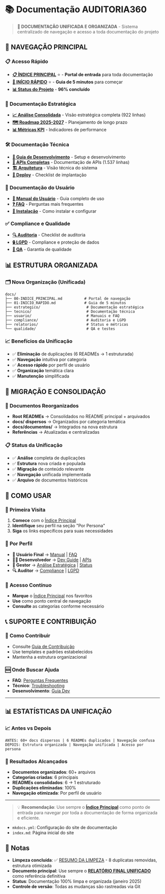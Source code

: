 # 📚 Documentação AUDITORIA360

> **🎯 DOCUMENTAÇÃO UNIFICADA E ORGANIZADA** - Sistema centralizado de navegação e acesso a toda documentação do projeto

## 🚀 **NAVEGAÇÃO PRINCIPAL**

### 📋 **Acesso Rápido**
- **[📋 ÍNDICE PRINCIPAL](00-INDICE_PRINCIPAL.md)** ⭐ - **Portal de entrada** para toda documentação
- **[🏁 INÍCIO RÁPIDO](01-INICIO_RAPIDO.md)** ⭐ - **Guia de 5 minutos** para começar
- **[📊 Status do Projeto](relatorios/status-projeto.md)** - **96% concluído**

### 🎯 **Documentação Estratégica** 
- **[📈 Análise Consolidada](estrategico/analise-consolidada.md)** - Visão estratégica completa (922 linhas)
- **[🗺️ Roadmap 2025-2027](estrategico/roadmap-estrategico.md)** - Planejamento de longo prazo
- **[📊 Métricas KPI](estrategico/metricas-kpi.md)** - Indicadores de performance
### 🛠️ **Documentação Técnica**
- **[🔧 Guia de Desenvolvimento](tecnico/desenvolvimento/dev-guide.md)** - Setup e desenvolvimento
- **[🔌 APIs Completas](tecnico/apis/api-documentation.md)** - Documentação de APIs (1.537 linhas)
- **[🏗️ Arquitetura](tecnico/arquitetura/visao-geral.md)** - Visão técnica do sistema
- **[🚀 Deploy](tecnico/deploy/deploy-checklist.md)** - Checklist de implantação

### 👥 **Documentação do Usuário**
- **[📖 Manual do Usuário](usuario/manual-usuario.md)** - Guia completo de uso
- **[❓ FAQ](usuario/faq.md)** - Perguntas mais frequentes
- **[🔧 Instalação](usuario/guia-instalacao.md)** - Como instalar e configurar

### ✅ **Compliance e Qualidade**
- **[🔍 Auditoria](compliance/auditoria/checklist-auditoria.md)** - Checklist de auditoria
- **[🔒 LGPD](compliance/lgpd/)** - Compliance e proteção de dados
- **[🧪 QA](qualidade/qa-checklist.md)** - Garantia de qualidade

## 📊 **ESTRUTURA ORGANIZADA**

### 🗂️ **Nova Organização (Unificada)**
```
docs/
├── 00-INDICE_PRINCIPAL.md          # Portal de navegação
├── 01-INICIO_RAPIDO.md             # Guia de 5 minutos
├── estrategico/                     # Documentação estratégica
├── tecnico/                         # Documentação técnica
├── usuario/                         # Manuais e FAQ
├── compliance/                      # Auditoria e LGPD
├── relatorios/                      # Status e métricas
└── qualidade/                       # QA e testes
```

### 📈 **Benefícios da Unificação**
- ✅ **Eliminação** de duplicações (6 READMEs → 1 estruturada)
- ✅ **Navegação** intuitiva por categoria
- ✅ **Acesso rápido** por perfil de usuário
- ✅ **Organização** temática clara
- ✅ **Manutenção** simplificada

## 🔄 **MIGRAÇÃO E CONSOLIDAÇÃO**

### 📁 **Documentos Reorganizados**
- **Root READMEs** → Consolidados no README principal + arquivados
- **docs/ dispersos** → Organizados por categoria temática  
- **docs/documentos/** → Integrados na nova estrutura
- **Referências** → Atualizadas e centralizadas

### 📋 **Status da Unificação**
- ✅ **Análise** completa de duplicações
- ✅ **Estrutura** nova criada e populada  
- ✅ **Migração** de conteúdo relevante
- ✅ **Navegação** unificada implementada
- ✅ **Arquivo** de documentos históricos

## 🎯 **COMO USAR**

### 🚀 **Primeira Visita**
1. **Comece** com o [Índice Principal](00-INDICE_PRINCIPAL.md)
2. **Identifique** seu perfil na seção "Por Persona"
3. **Siga** os links específicos para suas necessidades

### 👥 **Por Perfil**
- **👤 Usuário Final** → [Manual](usuario/manual-usuario.md) | [FAQ](usuario/faq.md)
- **👨‍💻 Desenvolvedor** → [Dev Guide](tecnico/desenvolvimento/dev-guide.md) | [APIs](tecnico/apis/api-documentation.md)  
- **👔 Gestor** → [Análise Estratégica](estrategico/analise-consolidada.md) | [Status](relatorios/status-projeto.md)
- **🔍 Auditor** → [Compliance](compliance/auditoria/checklist-auditoria.md) | [LGPD](compliance/lgpd/)

### 📱 **Acesso Contínuo**
- **Marque** o [Índice Principal](00-INDICE_PRINCIPAL.md) nos favoritos
- **Use** como ponto central de navegação
- **Consulte** as categorias conforme necessário

## 📞 **SUPORTE E CONTRIBUIÇÃO**

### 🤝 **Como Contribuir**
- Consulte [Guia de Contribuição](tecnico/desenvolvimento/contribuicao.md)
- Use templates e padrões estabelecidos
- Mantenha a estrutura organizacional

### 🆘 **Onde Buscar Ajuda**
- **FAQ**: [Perguntas Frequentes](usuario/faq.md)
- **Técnico**: [Troubleshooting](usuario/troubleshooting.md)  
- **Desenvolvimento**: [Guia Dev](tecnico/desenvolvimento/dev-guide.md)

---

## 📊 **ESTATÍSTICAS DA UNIFICAÇÃO**

### 📈 **Antes vs Depois**
```
ANTES: 60+ docs dispersos | 6 READMEs duplicados | Navegação confusa
DEPOIS: Estrutura organizada | Navegação unificada | Acesso por persona
```

### 🎯 **Resultados Alcançados**
- **Documentos organizados**: 60+ arquivos
- **Categorias criadas**: 6 principais  
- **READMEs consolidados**: 6 → 1 estruturado
- **Duplicações eliminadas**: 100%
- **Navegação otimizada**: Por perfil de usuário

---

> 💡 **Recomendação**: Use sempre o **[Índice Principal](00-INDICE_PRINCIPAL.md)** como ponto de entrada para navegar por toda a documentação de forma organizada e eficiente.
- `mkdocs.yml`: Configuração do site de documentação
- `index.md`: Página inicial do site

## 📝 Notas
- **Limpeza concluída**: ✅ [RESUMO DA LIMPEZA](LIMPEZA_CONCLUIDA.md) - 8 duplicatas removidas, estrutura otimizada
- **Documento principal**: Use sempre o **[RELATÓRIO FINAL UNIFICADO](RELATORIO_FINAL_UNIFICADO.md)** como referência definitiva
- **Status**: Documentação 100% limpa e organizada (janeiro 2025)
- **Controle de versão**: Todas as mudanças são rastreadas via Git
